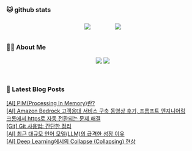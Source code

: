 
###  🐱 github stats  

<div id="main" align="center">
    <img src="https://github-readme-stats.vercel.app/api?username=peterica&count_private=true&show_icons=true&theme=radical"
        style="height: auto; margin-left: 20px; margin-right: 20px; padding: 10px;"/>
    <img src="https://github-readme-stats.vercel.app/api/top-langs/?username=peterica&layout=compact"   
        style="height: auto; margin-left: 20px; margin-right: 20px; padding: 10px;"/>
</div>

###  💁‍♀️ About Me  
<p align="center">
    <a href="https://peterica.tistory.com/"><img src="https://img.shields.io/badge/Blog-FF5722?style=flat-square&logo=Blogger&logoColor=white"/></a>
    <a href="mailto:ilovefran.ofm@gmail.com"><img src="https://img.shields.io/badge/Gmail-d14836?style=flat-square&logo=Gmail&logoColor=white&link=ilovefran.ofm@gmail.com"/></a>
</p>

<br>

### 📕 Latest Blog Posts   

<a href ="https://peterica.tistory.com/767"> [AI] PIM(Processing In Memory)란? </a> <br>
<a href ="https://peterica.tistory.com/764"> [AI] Amazon Bedrock  고객응대 서비스 구축 동영상 후기, 프롬프트 엔지니어링 </a> <br>
<a href ="https://peterica.tistory.com/763"> 크롬에서 https로 자동 전환되는 문제 해결 </a> <br>
<a href ="https://peterica.tistory.com/780"> [Git] Git 사용법: 간단한 정리 </a> <br>
<a href ="https://peterica.tistory.com/762"> [AI] 최근 대규모 언어 모델(LLM)의 급격한 성장 이유 </a> <br>
<a href ="https://peterica.tistory.com/760"> [AI] Deep Learning에서의 Collapse (Collapsing) 현상 </a> <br>
